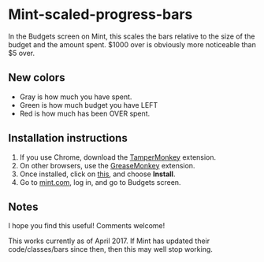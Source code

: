 # Mint-scaled-progress-bars
In the Budgets screen on Mint, this scales the bars relative to the size of the budget and the amount spent.
$1000 over is obviously more noticeable than $5 over.

## New colors
- Gray is how much you have spent.
- Green is how much budget you have LEFT
- Red is how much has been OVER spent.

## Installation instructions

1. If you use Chrome, download the [TamperMonkey](https://chrome.google.com/webstore/detail/tampermonkey/dhdgffkkebhmkfjojejmpbldmpobfkfo?hl=en) extension.
2. On other browsers, use the [GreaseMonkey](https://addons.mozilla.org/en-GB/firefox/addon/greasemonkey/) extension.
3. Once installed, click on [this](https://raw.githubusercontent.com/xanderak/Mint-scaled-budget-bars/master/mint_scaled_budgets_bars.js), and choose **Install**.
4. Go to [mint.com](http://mint.com/), log in, and go to Budgets screen.

## Notes

I hope you find this useful!  Comments welcome!

This works currently as of April 2017.  If Mint has updated their code/classes/bars since then, then this may well stop working.
